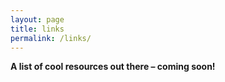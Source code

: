 ```yaml
---
layout: page
title: links
permalink: /links/
---
```


**A list of cool resources out there – coming soon!**
